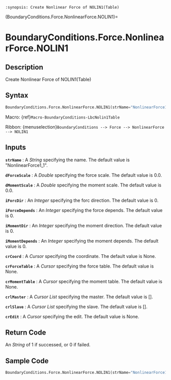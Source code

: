 ```{module} BoundaryConditions.Force.NonlinearForce.NOLIN1()
:synopsis: Create Nonlinear Force of NOLIN1(Table)
```

(BoundaryConditions.Force.NonlinearForce.NOLIN1)=

# BoundaryConditions.Force.NonlinearForce.NOLIN1

## Description

Create Nonlinear Force of NOLIN1(Table)

## Syntax

```python
BoundaryConditions.Force.NonlinearForce.NOLIN1(strName="NonlinearForce1_1", dForceScale=0.0, dMomentScale=0.0, iForcDir=0, iForceDepends=0, iMomentDir=0, iMomentDepends=0, crCoord=None, crForceTable=None, crMomentTable=None, crlMaster=[], crlSlave=[], crEdit=None)
```

Macro: {ref}`Macro-BoundaryConditions-LbcNolin1Table`

Ribbon: {menuselection}`BoundaryConditions --> Force --> NonlinearForce --> NOLIN1`

## Inputs

**`strName`**
: A _String_ specifying the name. The default value is "NonlinearForce1_1".

**`dForceScale`**
: A _Double_ specifying the force scale. The default value is 0.0.

**`dMomentScale`**
: A _Double_ specifying the moment scale. The default value is 0.0.

**`iForcDir`**
: An _Integer_ specifying the forc direction. The default value is 0.

**`iForceDepends`**
: An _Integer_ specifying the force depends. The default value is 0.

**`iMomentDir`**
: An _Integer_ specifying the moment direction. The default value is 0.

**`iMomentDepends`**
: An _Integer_ specifying the moment depends. The default value is 0.

**`crCoord`**
: A _Cursor_ specifying the coordinate. The default value is None.

**`crForceTable`**
: A _Cursor_ specifying the force table. The default value is None.

**`crMomentTable`**
: A _Cursor_ specifying the moment table. The default value is None.

**`crlMaster`**
: A _Cursor List_ specifying the master. The default value is [].

**`crlSlave`**
: A _Cursor List_ specifying the slave. The default value is [].

**`crEdit`**
: A _Cursor_ specifying the edit. The default value is None.

## Return Code

An _String_ of 1 if successed, or 0 if failed.

## Sample Code

```python
BoundaryConditions.Force.NonlinearForce.NOLIN1(strName="NonlinearForce1_1", dForceScale=0.0, dMomentScale=0.0, iForcDir=0, iForceDepends=0, iMomentDir=0, iMomentDepends=0, crCoord=None, crForceTable=None, crMomentTable=None, crlMaster=[], crlSlave=[], crEdit=None)
```
